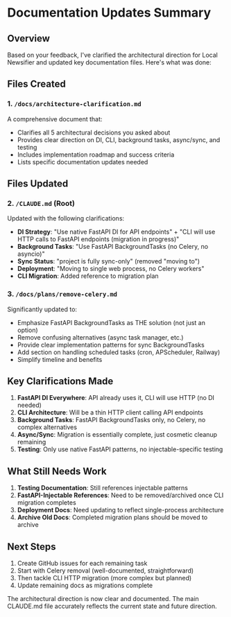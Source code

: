 # Documentation Updates Summary

## Overview

Based on your feedback, I've clarified the architectural direction for Local Newsifier and updated key documentation files. Here's what was done:

## Files Created

### 1. `/docs/architecture-clarification.md`
A comprehensive document that:
- Clarifies all 5 architectural decisions you asked about
- Provides clear direction on DI, CLI, background tasks, async/sync, and testing
- Includes implementation roadmap and success criteria
- Lists specific documentation updates needed

## Files Updated

### 2. `/CLAUDE.md` (Root)
Updated with the following clarifications:
- **DI Strategy**: "Use native FastAPI DI for API endpoints" + "CLI will use HTTP calls to FastAPI endpoints (migration in progress)"
- **Background Tasks**: "Use FastAPI BackgroundTasks (no Celery, no asyncio)"
- **Sync Status**: "project is fully sync-only" (removed "moving to")
- **Deployment**: "Moving to single web process, no Celery workers"
- **CLI Migration**: Added reference to migration plan

### 3. `/docs/plans/remove-celery.md`
Significantly updated to:
- Emphasize FastAPI BackgroundTasks as THE solution (not just an option)
- Remove confusing alternatives (async task manager, etc.)
- Provide clear implementation patterns for sync BackgroundTasks
- Add section on handling scheduled tasks (cron, APScheduler, Railway)
- Simplify timeline and benefits

## Key Clarifications Made

1. **FastAPI DI Everywhere**: API already uses it, CLI will use HTTP (no DI needed)
2. **CLI Architecture**: Will be a thin HTTP client calling API endpoints
3. **Background Tasks**: FastAPI BackgroundTasks only, no Celery, no complex alternatives
4. **Async/Sync**: Migration is essentially complete, just cosmetic cleanup remaining
5. **Testing**: Only use native FastAPI patterns, no injectable-specific testing

## What Still Needs Work

1. **Testing Documentation**: Still references injectable patterns
2. **FastAPI-Injectable References**: Need to be removed/archived once CLI migration completes
3. **Deployment Docs**: Need updating to reflect single-process architecture
4. **Archive Old Docs**: Completed migration plans should be moved to archive

## Next Steps

1. Create GitHub issues for each remaining task
2. Start with Celery removal (well-documented, straightforward)
3. Then tackle CLI HTTP migration (more complex but planned)
4. Update remaining docs as migrations complete

The architectural direction is now clear and documented. The main CLAUDE.md file accurately reflects the current state and future direction.
